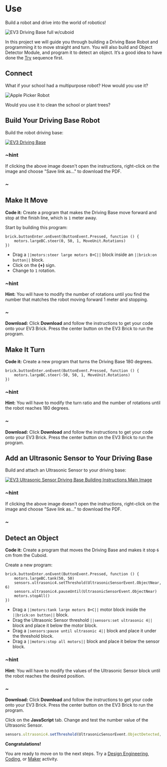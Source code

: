 # Use

Build a robot and drive into the world of robotics!

![EV3 Driving Base full w/cuboid](/static/getting-started/EV3_GettingStarted_13.jpg)

In this project we will guide you through building a Driving Base Robot and programming it to move straight and turn. You will also build and Object Detector Module, and program it to detect an object. It’s a good idea to have done the [Try](/getting-started/try) sequence first.

## Connect

What if your school had a multipurpose robot? How would you use it?

![Apple Picker Robot](/static/getting-started/02_ApplePickerRobot.jpg)

Would you use it to clean the school or plant trees?

## Build Your Driving Base Robot

Build the robot driving base:

[![EV3 Driving Base](/static/lessons/common/ev3-driving-base.jpg)](https://le-www-live-s.legocdn.com/sc/media/lessons/mindstorms-ev3/building-instructions/ev3-rem-driving-base-79bebfc16bd491186ea9c9069842155e.pdf)

### ~hint

If clicking the above image doesn't open the instructions, right-click on the image and choose "Save link as..." to download the PDF.

### ~

## Make It Move

**Code it:** Create a program that makes the Driving Base move forward and stop at the finish line, which is ``1`` meter away.

Start by building this program:

```blocks
brick.buttonEnter.onEvent(ButtonEvent.Pressed, function () {
    motors.largeBC.steer(0, 50, 1, MoveUnit.Rotations)
})
```

* Drag a ``||motors:steer large motors B+C||`` block inside an ``||brick:on button||`` block.
* Click on the **(+)** sign.
* Change to ``1`` rotation.

### ~hint

**Hint:** You will have to modify the number of rotations until you find the number that matches the robot moving forward 1 meter and stopping.

### ~

**Download:** Click **Download** and follow the instructions to get your code onto your EV3 Brick. Press the center button on the EV3 Brick to run the program.

## Make It Turn

**Code it:** Create a new program that turns the Driving Base 180 degrees.

```blocks
brick.buttonEnter.onEvent(ButtonEvent.Pressed, function () {
    motors.largeBC.steer(-50, 50, 1, MoveUnit.Rotations)
})
```

### ~hint

**Hint:** You will have to modify the turn ratio and the number of rotations until the robot reaches 180 degrees.

### ~

**Download:** Click **Download** and follow the instructions to get your code onto your EV3 Brick. Press the center button on the EV3 Brick to run the program.

## Add an Ultrasonic Sensor to Your Driving Base

Build and attach an Ultrasonic Sensor to your driving base:

[![EV3 Ultrasonic Sensor Driving Base Building Instructions Main Image](/static/lessons/common/ev3-ultrasonic-sensor-driving-base.jpg)](https://le-www-live-s.legocdn.com/sc/media/lessons/mindstorms-ev3/building-instructions/ev3-ultrasonic-sensor-driving-base-61ffdfa461aee2470b8ddbeab16e2070.pdf)

### ~hint

If clicking the above image doesn't open the instructions, right-click on the image and choose "Save link as..." to download the PDF.

### ~

## Detect an Object

**Code it:**  Create a program that moves the Driving Base and makes it stop ``6`` cm from the Cuboid.

Create a new program:

```blocks
brick.buttonEnter.onEvent(ButtonEvent.Pressed, function () {
    motors.largeBC.tank(50, 50)
    sensors.ultrasonic4.setThreshold(UltrasonicSensorEvent.ObjectNear, 6)
    sensors.ultrasonic4.pauseUntil(UltrasonicSensorEvent.ObjectNear)
    motors.stopAll()
})
```

* Drag a ``||motors:tank large motors B+C||`` motor block inside the ``||brick:on button||`` block.
* Drag the Ultrasonic Sensor threshold ``||sensors:set ultrasonic 4||``  block and place it below the motor block.
* Drag a ``|sensors:pause until ultrasonic 4||`` block and place it under the threshold block.
* Drag a ``||motors:stop all motors||`` block and place it below the sensor block.

### ~hint

**Hint:** You will have to modify the values of the Ultrasonic Sensor block until the robot reaches the desired position.

### ~

**Download:** Click **Download** and follow the instructions to get your code onto your EV3 Brick. Press the center button on the EV3 Brick to run the program.

Click on the **JavaScript** tab. Change and test the number value of the Ultrasonic
Sensor.

```typescript
sensors.ultrasonic4.setThreshold(UltrasonicSensorEvent.ObjectDetected, 10)
```

**Congratulations!**

You are ready to move on to the next steps.
Try a [Design Engineering](/design-engineering), [Coding](/coding), or [Maker](/maker) activity.
